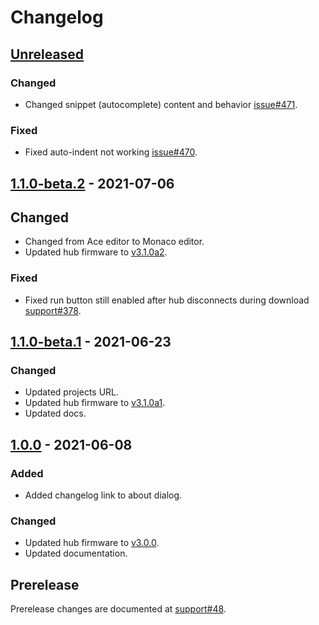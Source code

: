 <!-- Refer to https://keepachangelog.com/en/1.0.0/ for guidance. -->

# Changelog

## [Unreleased]

### Changed
- Changed snippet (autocomplete) content and behavior [issue#471].

### Fixed
- Fixed auto-indent not working [issue#470].

## [1.1.0-beta.2] - 2021-07-06

## Changed
- Changed from Ace editor to Monaco editor.
- Updated hub firmware to [v3.1.0a2].

### Fixed
- Fixed run button still enabled after hub disconnects during download [support#378].

## [1.1.0-beta.1] - 2021-06-23

### Changed
- Updated projects URL.
- Updated hub firmware to [v3.1.0a1].
- Updated docs.

## [1.0.0] - 2021-06-08

### Added
- Added changelog link to about dialog.

### Changed
- Updated hub firmware to [v3.0.0].
- Updated documentation.

## Prerelease

Prerelease changes are documented at [support#48].


<!-- let's try to keep this list sorted -->
[issue#470]: https://github.com/pybricks/pybricks-code/issues/470
[issue#471]: https://github.com/pybricks/pybricks-code/issues/471
[support#48]: https://github.com/pybricks/support/issues/48
[support#378]: https://github.com/pybricks/support/issues/378
[v3.0.0]: https://github.com/pybricks/pybricks-micropython/blob/master/CHANGELOG.md#300---2021-06-08
[v3.1.0a1]: https://github.com/pybricks/pybricks-micropython/blob/master/CHANGELOG.md#310a1---2021-06-23
[v3.1.0a2]: https://github.com/pybricks/pybricks-micropython/blob/master/CHANGELOG.md#310a2---2021-07-06

[Unreleased]: https://github.com/pybricks/pybricks-code/compare/v1.1.0-beta.2...HEAD
[1.1.0-beta.2]: https://github.com/pybricks/pybricks-code/compare/v1.1.0-beta.1...v1.1.0-beta.2
[1.1.0-beta.1]: https://github.com/pybricks/pybricks-code/compare/v1.0.0...v1.1.0-beta.1
[1.0.0]: https://github.com/pybricks/pybricks-code/compare/v1.0.0-rc.2...v1.0.0
